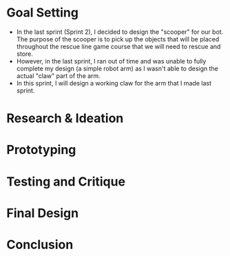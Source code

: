 # Goal Setting
- In the last sprint (Sprint 2), I decided to design the "scooper" for our bot. The purpose of the scooper is to pick up the objects that will be placed throughout the rescue line game course that we will need to rescue and store.
- However, in the last sprint, I ran out of time and was unable to fully complete my design (a simple robot arm) as I wasn't able to design the actual "claw" part of the arm.
- In this sprint, I will design a working claw for the arm that I made last sprint.

# Research & Ideation

# Prototyping

# Testing and Critique

# Final Design

# Conclusion
